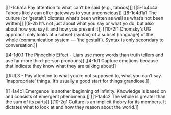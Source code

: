 [[1-1c6a1a Pay attention to what can’t be said (e.g., taboos)]]
[[5-1b4c4a Taboos likely can offer gateways to your unconscious]]
[[8-1c4d1a1 The culture (or ‘gestalt’) dictates what’s been written as well as what’s not been written]]
[[9-2b It’s not just about what you say or what yo do, but also about how you say it and how you present it]]
[[10-2f1 Chomsky’s UG approach only looks at a subset (syntax) of a subset (language) of the whole (communication system — ‘the gestalt’). Syntax is only secondary to conversation.]]

[[4-1d0.1 The Pinocchio Effect - Liars use more words than truth tellers and use far more third-person pronouns]]
[[4-1d1 Capture emotions because that indicate they know what they are talking about]]

[[RUL3 - Pay attention to what you’re not supposed to, what you can’t say. ‘Inappropriate’ things. It’s usually a good start for things grandiose.]]

[[1-1a4c1 Emergence is another beginning of infinity. Knowledge is based on and consists of emergent phenomena.]]
[[1-1a4c2 The whole is greater than the sum of its parts]]
[[10-2g1 Culture is an implicit theory for its members. It dictates what to look at and how they reason about the world.]]
